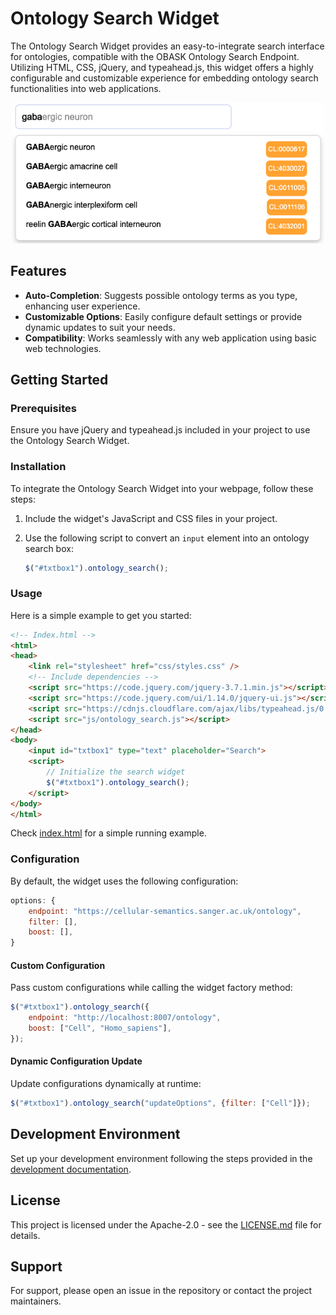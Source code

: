 # Ontology Search Widget

The Ontology Search Widget provides an easy-to-integrate search interface for ontologies, compatible with the OBASK Ontology Search Endpoint. Utilizing HTML, CSS, jQuery, and typeahead.js, this widget offers a highly configurable and customizable experience for embedding ontology search functionalities into web applications.

<p align="center">
    <img src="img/screenshot.png" alt="Ontology Search Widget" width="500"/>
</p>

## Features

- **Auto-Completion**: Suggests possible ontology terms as you type, enhancing user experience.
- **Customizable Options**: Easily configure default settings or provide dynamic updates to suit your needs.
- **Compatibility**: Works seamlessly with any web application using basic web technologies.

## Getting Started

### Prerequisites

Ensure you have jQuery and typeahead.js included in your project to use the Ontology Search Widget.

### Installation

To integrate the Ontology Search Widget into your webpage, follow these steps:

1. Include the widget's JavaScript and CSS files in your project.
2. Use the following script to convert an `input` element into an ontology search box:

    ```javascript
    $("#txtbox1").ontology_search();
    ```

### Usage

Here is a simple example to get you started:

```html
<!-- Index.html -->
<html>
<head>
    <link rel="stylesheet" href="css/styles.css" />
    <!-- Include dependencies -->
    <script src="https://code.jquery.com/jquery-3.7.1.min.js"></script>
    <script src="https://code.jquery.com/ui/1.14.0/jquery-ui.js"></script>
    <script src="https://cdnjs.cloudflare.com/ajax/libs/typeahead.js/0.11.1/typeahead.bundle.min.js"></script>
    <script src="js/ontology_search.js"></script>
</head>
<body>
    <input id="txtbox1" type="text" placeholder="Search">
    <script>
        // Initialize the search widget
        $("#txtbox1").ontology_search();
    </script>
</body>
</html>
```

Check [index.html](index.html) for a simple running example.

### Configuration

By default, the widget uses the following configuration:

```javascript
options: {
    endpoint: "https://cellular-semantics.sanger.ac.uk/ontology",
    filter: [],
    boost: [],
}
```

#### Custom Configuration

Pass custom configurations while calling the widget factory method:

```javascript
$("#txtbox1").ontology_search({
    endpoint: "http://localhost:8007/ontology",
    boost: ["Cell", "Homo_sapiens"],
});
```

#### Dynamic Configuration Update

Update configurations dynamically at runtime:

```javascript
$("#txtbox1").ontology_search("updateOptions", {filter: ["Cell"]});
```

## Development Environment

Set up your development environment following the steps provided in the [development documentation](development.md).

## License

This project is licensed under the Apache-2.0 - see the [LICENSE.md](LICENSE.md) file for details.

## Support

For support, please open an issue in the repository or contact the project maintainers.